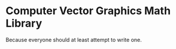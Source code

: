 Computer Vector Graphics Math Library
=====================================

Because everyone should at least attempt to write one.
